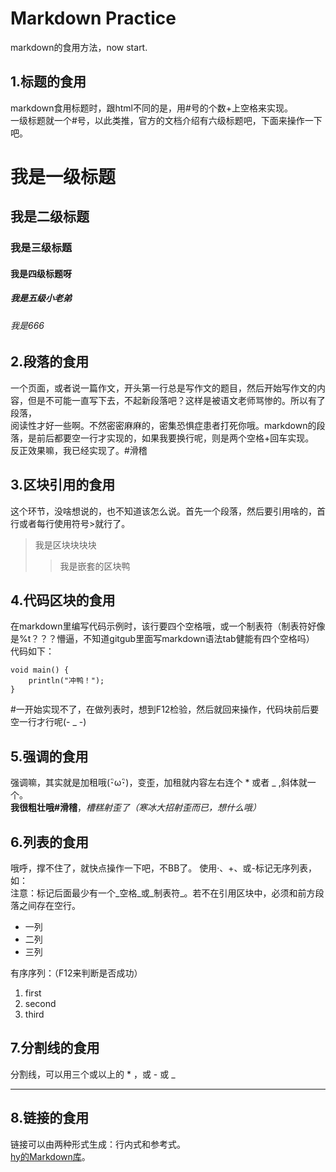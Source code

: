 # Markdown Practice
markdown的食用方法，now start. 

## 1.标题的食用
markdown食用标题时，跟html不同的是，用#号的个数+上空格来实现。  
一级标题就一个#号，以此类推，官方的文档介绍有六级标题吧，下面来操作一下吧。  
# 我是一级标题
## 我是二级标题
### 我是三级标题
#### 我是四级标题呀
##### 我是五级小老弟
###### 我是666

## 2.段落的食用
  一个页面，或者说一篇作文，开头第一行总是写作文的题目，然后开始写作文的内容，但是不可能一直写下去，不起新段落吧？这样是被语文老师骂惨的。所以有了段落，  
  阅读性才好一些啊。不然密密麻麻的，密集恐惧症患者打死你哦。markdown的段落，是前后都要空一行才实现的，如果我要换行呢，则是两个空格+回车实现。  
  反正效果嘛，我已经实现了。#滑稽  

## 3.区块引用的食用
  这个环节，没啥想说的，也不知道该怎么说。首先一个段落，然后要引用啥的，首行或者每行使用符号>就行了。  
  >我是区块块块块
  >>我是嵌套的区块鸭

## 4.代码区块的食用
  在markdown里编写代码示例时，该行要四个空格哦，或一个制表符（制表符好像是%t？？？懵逼，不知道gitgub里面写markdown语法tab健能有四个空格吗）  
  代码如下：  
  
    void main() {  
        println("冲鸭！");  
    }  
  
  #一开始实现不了，在做列表时，想到F12检验，然后就回来操作，代码块前后要空一行才行呢(- _ -)  
  
## 5.强调的食用
  强调嘛，其实就是加租哦(･ิω･ิ)，变歪，加租就内容左右连个 * 或者 _ ,斜体就一个。  
  **我很粗壮哦#滑稽**，*槽糕射歪了（寒冰大招射歪而已，想什么哦）*
  
## 6.列表的食用
  哦呼，撑不住了，就快点操作一下吧，不BB了。  使用·、+、或-标记无序列表，如：  
  注意：标记后面最少有一个_空格_或_制表符_。若不在引用区块中，必须和前方段落之间存在空行。  
  * 一列  
  * 二列  
  * 三列  
  
  有序序列：（F12来判断是否成功）  
  1. first  
  2. second  
  3. third  
  
## 7.分割线的食用
  分割线，可以用三个或以上的 * ，或 - 或 _  
  ***  

## 8.链接的食用
  链接可以由两种形式生成：行内式和参考式。  
  [hy的Markdown库](https://github.com/hy529283176/markdownpractice "Markdown")。
